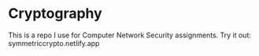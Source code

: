 # Cryptography
This is a repo I use for Computer Network Security assignments.
Try it out: symmetriccrypto.netlify.app
